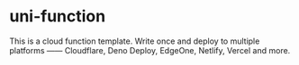 # uni-function

This is a cloud function template. Write once and deploy to multiple platforms —— Cloudflare, Deno Deploy, EdgeOne, Netlify, Vercel and more.
